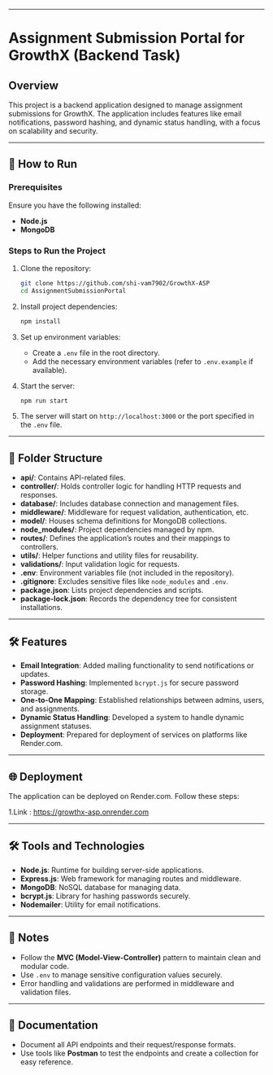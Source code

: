 
---

# Assignment Submission Portal for GrowthX (Backend Task)

## Overview
This project is a backend application designed to manage assignment submissions for GrowthX. The application includes features like email notifications, password hashing, and dynamic status handling, with a focus on scalability and security.

---

## 🚀 How to Run

### Prerequisites
Ensure you have the following installed:
- **Node.js**
- **MongoDB**

### Steps to Run the Project
1. Clone the repository:
   ```bash
   git clone https://github.com/shi-vam7902/GrowthX-ASP
   cd AssignmentSubmissionPortal
   ```

2. Install project dependencies:
   ```bash
   npm install
   ```

3. Set up environment variables:
   - Create a `.env` file in the root directory.
   - Add the necessary environment variables (refer to `.env.example` if available).

4. Start the server:
   ```bash
   npm run start
   ```

5. The server will start on `http://localhost:3000` or the port specified in the `.env` file.

---

## 📁 Folder Structure
- **api/**: Contains API-related files.
- **controller/**: Holds controller logic for handling HTTP requests and responses.
- **database/**: Includes database connection and management files.
- **middleware/**: Middleware for request validation, authentication, etc.
- **model/**: Houses schema definitions for MongoDB collections.
- **node_modules/**: Project dependencies managed by npm.
- **routes/**: Defines the application’s routes and their mappings to controllers.
- **utils/**: Helper functions and utility files for reusability.
- **validations/**: Input validation logic for requests.
- **.env**: Environment variables file (not included in the repository).
- **.gitignore**: Excludes sensitive files like `node_modules` and `.env`.
- **package.json**: Lists project dependencies and scripts.
- **package-lock.json**: Records the dependency tree for consistent installations.

---

## 🛠️ Features
- **Email Integration**: Added mailing functionality to send notifications or updates.
- **Password Hashing**: Implemented `bcrypt.js` for secure password storage.
- **One-to-One Mapping**: Established relationships between admins, users, and assignments.
- **Dynamic Status Handling**: Developed a system to handle dynamic assignment statuses.
- **Deployment**: Prepared for deployment of services on platforms like Render.com.

---

## 🌐 Deployment
The application can be deployed on Render.com. Follow these steps:

1.Link : https://growthx-asp.onrender.com

---

## 🛠️ Tools and Technologies
- **Node.js**: Runtime for building server-side applications.
- **Express.js**: Web framework for managing routes and middleware.
- **MongoDB**: NoSQL database for managing data.
- **bcrypt.js**: Library for hashing passwords securely.
- **Nodemailer**: Utility for email notifications.

---

## 📝 Notes
- Follow the **MVC (Model-View-Controller)** pattern to maintain clean and modular code.
- Use `.env` to manage sensitive configuration values securely.
- Error handling and validations are performed in middleware and validation files.

---

## 📄 Documentation
- Document all API endpoints and their request/response formats.
- Use tools like **Postman** to test the endpoints and create a collection for easy reference.

